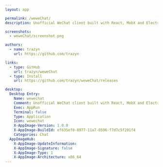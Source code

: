 ```yaml
---
layout: app

permalink: /weweChat/
description: Unofficial WeChat client built with React, MobX and Electron.

screenshots:
  - weweChat/screenshot.png

authors:
  - name: trazyn
    url: https://github.com/trazyn

links:
  - type: GitHub
    url: trazyn/weweChat
  - type: Install
    url: https://github.com/trazyn/weweChat/releases

desktop:
  Desktop Entry:
    Name: wewechat
    Comment: Unofficial WeChat client built with React, MobX and Electron.
    Exec: AppRun
    Terminal: false
    Type: Application
    Icon: wewechat
    X-AppImage-Version: 1.0.0
    X-AppImage-BuildId: ef635ef0-8977-11a7-0596-f7d7c5f201f4
    Categories: Chat
  AppImageHub:
    X-AppImage-UpdateInformation: 
    X-AppImage-Signature: false
    X-AppImage-Type: 1
    X-AppImage-Architecture: x86_64
---
```

